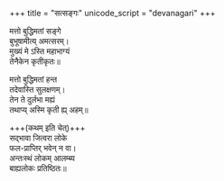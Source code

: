 +++
title = "सत्सङ्गः"
unicode_script = "devanagari"
+++


मत्तो बुद्धिमतां सङ्गे  
बुभूषामीत्य् अमत्सरम्।  
मुख्यं मे ऽस्ति महाभाग्यं  
तेनैकेन कृतीकृतः॥

मत्तो बुद्धिमतां हन्त  
तदेवास्ति सुलक्षणम्।  
तेन ते दुर्लभा मह्यं  
तथाप्य् अस्मि कृती ह्य् अहम्॥

+++(कथम् इति चेत्)+++  
सद्भावा जित्वरा लोके  
फल-प्राप्तिर् भवेन् न वा।  
अन्तःस्थं लोकम् आलम्ब्य  
बाह्यलोकः प्रतिष्ठितः॥